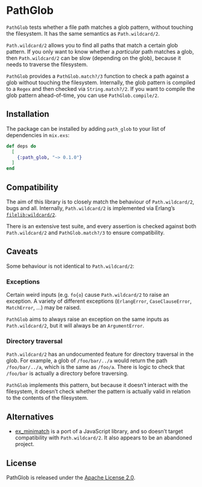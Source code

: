 # PathGlob

`PathGlob` tests whether a file path matches a glob pattern, without touching
the filesystem. It has the same semantics as `Path.wildcard/2`.

`Path.wildcard/2` allows you to find all paths that match a certain glob
pattern. If you only want to know whether a _particular_ path matches a glob,
then `Path.wildcard/2` can be slow (depending on the glob), because it needs to
traverse the filesystem.

`PathGlob` provides a `PathGlob.match?/3` function to check a path against a
glob without touching the filesystem. Internally, the glob pattern is compiled
to a `Regex` and then checked via `String.match?/2`. If you want to compile the
glob pattern ahead-of-time, you can use `PathGlob.compile/2`.

## Installation

The package can be installed by adding `path_glob` to your list of dependencies
in `mix.exs`:

```elixir
def deps do
  [
    {:path_glob, "~> 0.1.0"}
  ]
end
```

## Compatibility

The aim of this library is to closely match the behaviour of `Path.wildcard/2`,
bugs and all. Internally, `Path.wildcard/2` is implemented via Erlang’s
[`filelib:wildcard/2`](http://erlang.org/doc/man/filelib.html#wildcard-1).

There is an extensive test suite, and every assertion is checked against both
`Path.wildcard/2` and `PathGlob.match?/3` to ensure compatibility.

## Caveats

Some behaviour is not identical to `Path.wildcard/2`:

### Exceptions

Certain weird inputs (e.g. `fo{o`) cause `Path.wildcard/2` to raise an
exception. A variety of different exceptions (`ErlangError`, `CaseClauseError`,
`MatchError`, ...) may be raised.

`PathGlob` aims to always raise an exception on the same inputs as
`Path.wildcard/2`, but it will always be an `ArgumentError`.

### Directory traversal

`Path.wildcard/2` has an undocumented feature for directory traversal in the
glob. For example, a glob of `/foo/bar/../a` would return the path
`/foo/bar/../a`, which is the same as `/foo/a`. There is logic to check that
`/foo/bar` is actually a directory before traversing.

`PathGlob` implements this pattern, but because it doesn’t interact with the
filesystem, it doesn’t check whether the pattern is actually valid in relation
to the contents of the filesystem.

## Alternatives

* [ex_minimatch](https://github.com/gniquil/ex_minimatch) is a port of a
  JavaScript library, and so doesn’t target compatibility with
  `Path.wildcard/2`. It also appears to be an abandoned project.

## License

PathGlob is released under the [Apache License 2.0](LICENSE).
